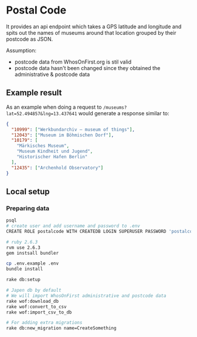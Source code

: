 # Postal Code

It provides an api endpoint which takes a GPS latitude and longitude and spits out the names of museums around that location grouped by their postcode as JSON.

Assumption:

- postcode data from WhosOnFirst.org is stil valid
- postcode data hasn't been changed since they obtained the administrative & postcode data

## Example result

As an example when doing a request to `/museums?lat=52.494857&lng=13.437641` would generate a response similar to:

```json
{
  "10999": ["Werkbundarchiv – museum of things"],
  "12043": ["Museum im Böhmischen Dorf"],
  "10179": [
    "Märkisches Museum",
    "Museum Kindheit und Jugend",
    "Historischer Hafen Berlin"
  ],
  "12435": ["Archenhold Observatory"]
}
```

## Local setup

### Preparing data

```sh
psql
# create user and add username and password to .env
CREATE ROLE postalcode WITH CREATEDB LOGIN SUPERUSER PASSWORD 'postalcode';

# ruby 2.6.3
rvm use 2.6.3
gem instsall bundler

cp .env.example .env
bundle install

rake db:setup

# Japen db by default
# We will import WhosOnFirst administrative and postcode data
rake wof:download_db
rake wof:convert_to_csv
rake wof:import_csv_to_db

# For adding extra migrations
rake db:new_migration name=CreateSomething
```
